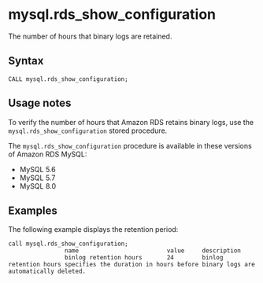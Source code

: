 # mysql\.rds\_show\_configuration<a name="mysql_rds_show_configuration"></a>

The number of hours that binary logs are retained\.

## Syntax<a name="mysql_rds_show_configuration-syntax"></a>

 

```
CALL mysql.rds_show_configuration;
```

## Usage notes<a name="mysql_rds_show_configuration-usage-notes"></a>

To verify the number of hours that Amazon RDS retains binary logs, use the `mysql.rds_show_configuration` stored procedure\.

The `mysql.rds_show_configuration` procedure is available in these versions of Amazon RDS MySQL:
+ MySQL 5\.6
+ MySQL 5\.7
+ MySQL 8\.0

## Examples<a name="mysql_rds_show_configuration-examples"></a>

The following example displays the retention period:

```
call mysql.rds_show_configuration;
                name                         value     description
                binlog retention hours       24        binlog retention hours specifies the duration in hours before binary logs are automatically deleted.
```